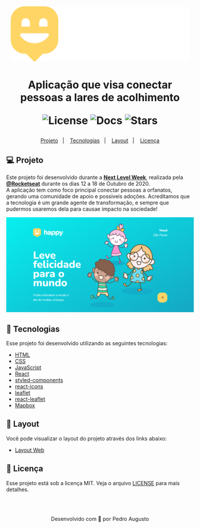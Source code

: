 <h1 align="center">
  <img src="/public/images/logo.svg" alt="logo"/>
</h1>

  <h1 align="center">
  Aplicação que visa conectar pessoas a lares de acolhimento
  
  <p>
    <img src="https://img.shields.io/static/v1?label=license&message=MIT&color=8257E6&labelColor=121214" alt="License">
    <img src="https://img.shields.io/static/v1?label=docs&message=100%&color=8257E6&labelColor=121214" alt="Docs">
    <img src="https://img.shields.io/github/stars/P728/nlw_discovery_appHappy?label=stars&message=MIT&color=8257E6&labelColor=121214" alt="Stars"> 
  </p>
  </h1>
  
  <p align="center">
    <a href="#-projeto">Projeto</a>&nbsp;&nbsp;&nbsp;|&nbsp;&nbsp;&nbsp;
    <a href="#rocket-tecnologias">Tecnologias</a>&nbsp;&nbsp;&nbsp;|&nbsp;&nbsp;&nbsp;
    <a href="#-layout">Layout</a>&nbsp;&nbsp;&nbsp;|&nbsp;&nbsp;&nbsp;
    <a href="#memo-licença">Licença</a>
  </p>

## 💻 Projeto

Este projeto foi desenvolvido durante a **[Next Level Week](https://nextlevelweek.com/)**, realizada pela **[@Rocketseat](https://github.com/Rocketseat)** durante os dias 12 a 18 de Outubro de 2020. <br> A aplicação tem como foco principal conectar pessoas a orfanatos, gerando uma comunidade de apoio e possiveis adoções. Acreditamos que a tecnologia é um grande agente de transformação, e sempre que pudermos usaremos dela para causae impacto na sociedade!

![Screenshot](/print/print_home.png)

## 🚀 Tecnologias

Esse projeto foi desenvolvido utilizando as seguintes tecnologias:

- [HTML](https://developer.mozilla.org/en-US/docs/Web/HTML)
- [CSS](https://developer.mozilla.org/en-US/docs/Web/CSS)
- [JavaScript](https://developer.mozilla.org/en-US/docs/Web/JavaScript)
- [React](https://reactjs.org/)
- [styled-components](https://styled-components.com/)
- [react-icons](https://react-icons.github.io/react-icons/)
- [leaflet](https://leafletjs.com/)
- [react-leaflet](https://react-leaflet.js.org/)
- [Mapbox](https://mapbox.com)

## 🔖 Layout

Você pode visualizar o layout do projeto através dos links abaixo:

- [Layout Web](https://www.figma.com/file/mDEbnoojksG4w8sOxmudh3/Happy-Web?node-id=0%3A1) 

## 📝 Licença

Esse projeto está sob a licença MIT. Veja o arquivo [LICENSE](LICENSE.md) para mais detalhes.

<br><br>

<p align="center">Desenvolvido com 💜 por Pedro Augusto</p>
